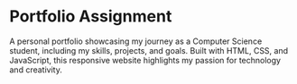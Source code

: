 # Portfolio Assignment
A personal portfolio showcasing my journey as a Computer Science student, including my skills, projects, and goals. Built with HTML, CSS, and JavaScript, this responsive website highlights my passion for technology and creativity.
